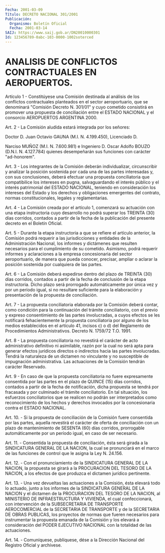 ```yaml
---
Fecha: 2001-03-09
Título: DECRETO NACIONAL 301/2001
Publicación:
  Organismo: Boletín Oficial
  Fecha: 2001-03-14
SAIJ: https://www.saij.gob.ar/DN20010000301
Id: 123456789-0abc-103-0000-1002soterced
---
```

# ANALISIS DE CONFLICTOS CONTRACTUALES EN AEROPUERTOS.

<a id="1"></a>
Artículo 1 - Constitúyese  una  Comisión  destinada al análisis de los conflictos contractuales planteados en el sector aeroportuario, que  se  denominará "Comisión Decreto N. 301/01"  y  cuyo  cometido consistirá  en  promover  una  propuesta  de  conciliación entre el ESTADO   NACIONAL  y  el  consorcio  AEROPUERTOS  ARGENTINA    2000.

<a id="2"></a>
Art. 2 -  La  Comisión  aludida  estará integrada por los señores:

Doctor D. Juan Octavio GAUNA (M.I.  N.  4.199.450),  Licenciado  D.

Narciso MUÑOZ (M.I. N. 7.600.981) e Ingeniero D. Oscar Adolfo BOUZO (D.N.I.  N.  4.127.784)  quienes  desempeñarán  sus  funciones  con carácter "ad-honorem".

<a id="3"></a>
Art.  3  -  Los integrantes de la Comisión deberán individualizar, circunscribir  y analizar la posición sostenida por cada una de las partes interesadas  y,  con  sus  conclusiones, deberá efectuar una propuesta conciliatoria que compatibilice  los  intereses en pugna, salvaguardando  el  interés  público  y el interés patrimonial  del ESTADO NACIONAL, teniendo en consideración los intereses del Estado y  los  derechos  y obligaciones emergentes  del  contrato,  normas constitucionales, legales y reglamentarias.

<a id="4"></a>
Art. 4 - La Comisión  creada  por  el  artículo  1,  comenzará su actuación  con  una  etapa  instructoria  cuyo desarrollo no  podrá superar los TREINTA (30) días corridos, contados  a  partir  de  la fecha  de la publicación del presente decreto en el Boletín Oficial.

<a id="5"></a>
Art. 5  -  Durante  la  etapa  instructoria  a  que  se refiere el artículo  anterior, la Comisión podrá requerir a las jurisdicciones y  entidades    de  la  Administración  Nacional,  los  informes  y dictámenes que resulten  necesarios  para  el  cumplimiento  de  su cometido.  Asimismo,  podrá  requerir  informes y aclaraciones a la empresa concesionaria del sector aeroportuario, de manera que pueda conocer,  precisar,  ampliar o aclarar la  posición  sostenida  por cualquiera de las partes.

<a id="6"></a>
Art. 6 - La Comisión  deberá expedirse dentro del plazo de TREINTA (30) días corridos, contados  a partir de la fecha de conclusión de la etapa instructoria. Dicho plazo  será prorrogado automáticamente por única vez y por un período igual,  si  no  resultare suficiente para la elaboración y presentación de la propuesta  de conciliación.

<a id="7"></a>
Art.  7  -  La  propuesta conciliatoria elaborada por la  Comisión deberá contar, como  condición  para  la  continuación  del trámite conciliatorio, con el previo y expreso consentimiento de las partes involucradas, a cuyos efectos se les notificará fehacientemente  la propuesta conciliatoria por alguno de los medios establecidos en el artículo  41,  incisos  c)  o  d)  del Reglamento de Procedimientos Administrativos. Decreto N. 1759/72 T.O. 1991.

<a id="8"></a>
Art. 8 - La propuesta conciliatoria  no  revestirá  el carácter de acto administrativo definitivo ni asimilable, razón por  la cual no será  apta  para  generar  efectos  jurídicos directos o indirectos hacia las partes involucradas. Tendrá  la naturaleza de un dictamen no vinculante y no susceptible de impugnación  administrativa.  Las actuaciones    de    la  Comisión  tendrán  carácter  Reservado.

<a id="9"></a>
Art.  9  -  En  caso  de  que  la propuesta conciliatoria no fuere expresamente consentida por las partes  en  el plazo de QUINCE (15) días corridos, contados a partir de la fecha de notificación, dicha propuesta  se  tendrá  por  fracasada  y por culminado  el  trámite conciliatorio. En tal situación, los esfuerzos  conciliatorios  que se  realicen no podrán ser interpretados como reconocimiento de los hechos  y  derechos invocados por la concesionaria contra el ESTADO NACIONAL.

<a id="10"></a>
Art. 10. - Si  la  propuesta  de  conciliación de la Comisión fuere consentida por las partes, aquella  revestirá el carácter de oferta de conciliación con un plazo de mantenimiento  de SESENTA (60) días corridos, prorrogable automáticamente por un período igual, en caso de ser necesario.

<a id="11"></a>
Art.  11.  -  Consentida  la propuesta de conciliación,  ésta  será girada a la SINDICATURA GENERAL DE LA NACION, la cual se pronunciará en el marco de  las  funciones de control que le asigna la Ley N. 24.156.

<a id="12"></a>
Art. 12. - Con el pronunciamiento  de  la SINDICATURA GENERAL DE LA NACION, la propuesta se girará a la PROCURACION  DEL  TESORO  DE LA NACION,  a  los  efectos  de  que  produzca  el  dictamen  jurídico pertinente.

<a id="13"></a>
Art.  13.  - Una vez devueltas las actuaciones a la Comisión,  ésta elevará todo  lo  actuado,  junto  a los informes de la SINDICATURA GENERAL DE LA NACION y el dictamen de  la PROCURACION DEL TESORO DE LA NACION, al MINISTERIO DE INFRAESTRUCTURA  Y  VIVIENDA,  el  cual confeccionará,  con  intervención de la SUBSECRETARIA DE TRANSPORTE AEROCOMERCIAL de la SECRETARIA  DE TRANSPORTE y de la SECRETARIA DE OBRAS PUBLICAS, los proyectos de  normas que fueren necesarios para instrumentar la propuesta emanada de  la  Comisión  y los elevará a consideración del PODER EJECUTIVO NACIONAL con la totalidad  de las actuaciones.

<a id="14"></a>
Art. 14. - Comuníquese,  publíquese,  dése  a la Dirección Nacional del Registro Oficial y archívese.